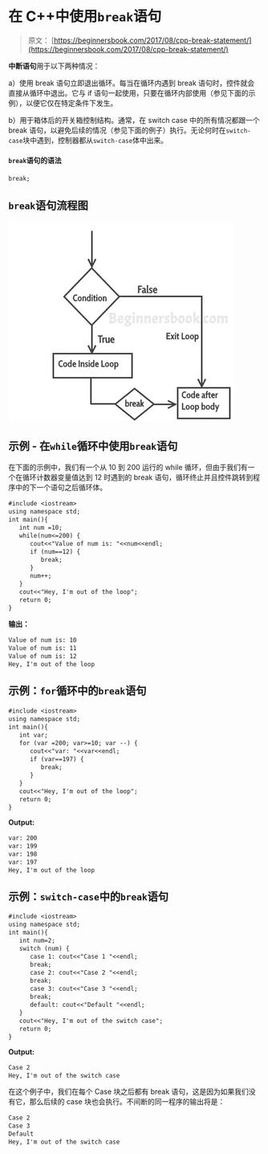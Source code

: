 # 在 C++中使用`break`语句

> 原文： [https://beginnersbook.com/2017/08/cpp-break-statement/](https://beginnersbook.com/2017/08/cpp-break-statement/)

**中断语句**用于以下两种情况：

a）使用 break 语句立即退出循环。每当在循环内遇到 break 语句时，控件就会直接从循环中退出。它与 if 语句一起使用，只要在循环内部使用（参见下面的示例），以便它仅在特定条件下发生。

b）用于箱体后的开关箱控制结构。通常，在 switch case 中的所有情况都跟一个 break 语句，以避免后续的情况（参见下面的例子）执行。无论何时在`switch-case`块中遇到，控制器都从`switch-case`体中出来。

#### `break`语句的语法

```
break;
```

## `break`语句流程图

![C++ break statement](img/d3819b69c1a3d4e42ba2ebd7eb6c8dfc.jpg)

## 示例 - 在`while`循环中使用`break`语句

在下面的示例中，我们有一个从 10 到 200 运行的 while 循环，但由于我们有一个在循环计数器变量值达到 12 时遇到的 break 语句，循环终止并且控件跳转到程序中的下一个语句之后循环体。

```
#include <iostream>
using namespace std;
int main(){
   int num =10;
   while(num<=200) {
      cout<<"Value of num is: "<<num<<endl;
      if (num==12) {
         break;
      }
      num++;
   } 
   cout<<"Hey, I'm out of the loop";
   return 0;
}
```

**输出：**

```
Value of num is: 10
Value of num is: 11
Value of num is: 12
Hey, I'm out of the loop
```

## 示例：`for`循环中的`break`语句

```
#include <iostream>
using namespace std;
int main(){
   int var;
   for (var =200; var>=10; var --) {
      cout<<"var: "<<var<<endl;
      if (var==197) {
         break;
      }
   }
   cout<<"Hey, I'm out of the loop";
   return 0;
}
```

**Output:**

```
var: 200
var: 199
var: 198
var: 197
Hey, I'm out of the loop
```

## 示例：`switch-case`中的`break`语句

```
#include <iostream>
using namespace std;
int main(){
   int num=2;
   switch (num) {
      case 1: cout<<"Case 1 "<<endl;
      break;
      case 2: cout<<"Case 2 "<<endl;
      break;
      case 3: cout<<"Case 3 "<<endl;
      break;
      default: cout<<"Default "<<endl;
   }
   cout<<"Hey, I'm out of the switch case";
   return 0;
}
```

**Output:**

```
Case 2 
Hey, I'm out of the switch case
```

在这个例子中，我们在每个 Case 块之后都有 break 语句，这是因为如果我们没有它，那么后续的 case 块也会执行。不间断的同一程序的输出将是：

```
Case 2
Case 3
Default
Hey, I'm out of the switch case
```